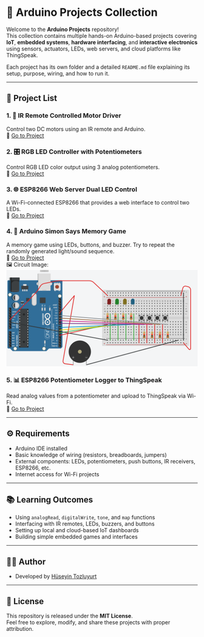# 🔌 Arduino Projects Collection

Welcome to the **Arduino Projects** repository!  
This collection contains multiple hands-on Arduino-based projects covering **IoT**, **embedded systems**, **hardware interfacing**, and **interactive electronics** using sensors, actuators, LEDs, web servers, and cloud platforms like ThingSpeak.

Each project has its own folder and a detailed `README.md` file explaining its setup, purpose, wiring, and how to run it.

---

## 📁 Project List

### 1. 📡 IR Remote Controlled Motor Driver
Control two DC motors using an IR remote and Arduino.  
🔗 [Go to Project](https://github.com/huseyinTozluyurt/ArduinoProjects/tree/b2f4861a25757b7d05ad8f55db5ba9b092eb88c6/Car)

### 2. 🎛️ RGB LED Controller with Potentiometers
Control RGB LED color output using 3 analog potentiometers.  
🔗 [Go to Project](https://github.com/huseyinTozluyurt/ArduinoProjects/tree/b2f4861a25757b7d05ad8f55db5ba9b092eb88c6/RGB3potProject)

### 3. 🌐 ESP8266 Web Server Dual LED Control
A Wi-Fi-connected ESP8266 that provides a web interface to control two LEDs.  
🔗 [Go to Project](https://github.com/huseyinTozluyurt/ArduinoProjects/tree/b2f4861a25757b7d05ad8f55db5ba9b092eb88c6/Server2Led)

### 4. 🧠 Arduino Simon Says Memory Game
A memory game using LEDs, buttons, and buzzer. Try to repeat the randomly generated light/sound sequence.  
🔗 [Go to Project](https://github.com/huseyinTozluyurt/ArduinoProjects/tree/b2f4861a25757b7d05ad8f55db5ba9b092eb88c6/memoryGame)  
🖼️ Circuit Image: ![Schema](https://github.com/huseyinTozluyurt/ArduinoProjects/blob/b072c1723abfc8e01c2920f62a27510ef04bd093/memoryGame/circuitSchema.png)

### 5. 📊 ESP8266 Potentiometer Logger to ThingSpeak
Read analog values from a potentiometer and upload to ThingSpeak via Wi-Fi.  
🔗 [Go to Project](https://github.com/huseyinTozluyurt/ArduinoProjects/tree/b2f4861a25757b7d05ad8f55db5ba9b092eb88c6/nodeMCUthinspeakProject)

---

## ⚙️ Requirements

- Arduino IDE installed
- Basic knowledge of wiring (resistors, breadboards, jumpers)
- External components: LEDs, potentiometers, push buttons, IR receivers, ESP8266, etc.
- Internet access for Wi-Fi projects

---

## 📚 Learning Outcomes

- Using `analogRead`, `digitalWrite`, `tone`, and `map` functions
- Interfacing with IR remotes, LEDs, buzzers, and buttons
- Setting up local and cloud-based IoT dashboards
- Building simple embedded games and interfaces

---

## 🧑‍💻 Author

- Developed by [Hüseyin Tozluyurt](https://github.com/huseyinTozluyurt)

---

## 📜 License

This repository is released under the **MIT License**.  
Feel free to explore, modify, and share these projects with proper attribution.
